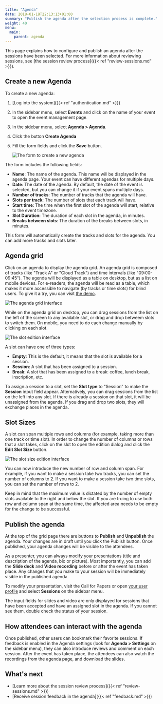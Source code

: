 ```yaml
---
title: "Agenda"
date: 2018-01-18T22:13:13+01:00
summary: "Publish the agenda after the selection process is complete."
weight: 40
menu:
  main:
    parent: agenda
---
```


This page explains how to configure and publish an agenda after the sessions have been selected. For more information about reviewing sessions, see [the session review process]({{< ref "review-sessions.md" >}}).

## Create a new Agenda

To create a new agenda:

1. [Log into the system]({{< ref "authentication.md" >}})
1. In the sidebar menu, select **Events** and click on the name of your event to open the event management page.
1. In the sidebar menu, select **Agenda > Agenda**.
1. Click the button **Create Agenda**
1. Fill the form fields and click the **Save** button.

   ![The form to create a new agenda](/img/screenshots/agenda/agenda-create.avif)

The form includes the following fields:

- **Name**: The name of the agenda. This name will be displayed in the agenda page. Your event can have different agendas for multiple days.
- **Date**: The date of the agenda. By default, the date of the event is selected, but you can change it if your event spans multiple days.
- **Number of tracks**: The number of tracks that the agenda will have.
- **Slots per track**: The number of slots that each track will have.
- **Start time**: The time when the first slot of the agenda will start, relative to the event timezone.
- **Slot Duration**: The duration of each slot in the agenda, in minutes.
- **Breaks between slots**: The duration of the breaks between slots, in minutes.

This form will automatically create the tracks and slots for the agenda. You can add more tracks and slots later.

## Agenda grid

Click on an agenda to display the agenda grid. An agenda grid is composed of tracks (like "Track A" or "Cloud Track") and time intervals (like "09:00-09:45"). The agenda will be displayed as a table on desktop, but as a list on mobile devices. For e-readers, the agenda will be read as a table, which makes it more accessible to navigate (by tracks or time slots) for blind users. To give it a try, you can visit [the demo](https://koliseo.com/demo).

![The agenda grid interface](/img/screenshots/agenda/agenda-grid.avif)

While on the agenda grid on desktop, you can drag sessions from the list on the left of the screen to any available slot, or drag and drop betweem slots to switch them. On mobile, you need to do each change manually by clicking on each slot.

![The slot edition interface](/img/screenshots/agenda/slot-edit.avif)

A slot can have one of three types:

- **Empty**: This is the default, it means that the slot is available for a session.
- **Session**: A slot that has been assigned to a session.
- **Break**: A slot that has been assigned to a break: coffee, lunch break, inscription, etc.

To assign a session to a slot, set the **Slot type** to "Session" to make the **Session** input field appear. Alternatively, you can drag sessions from the list on the left into any slot. If there is already a session on that slot, it will be unassigned from the agenda. If you drag and drop two slots, they will exchange places in the agenda.

## Slot Sizes

A slot can span multiple rows and columns (for example, taking more than one track or time slot). In order to change the number of columns or rows that a slot takes, click on the slot to open the edition dialog and click the **Edit Slot Size** button.

![The slot size edition interface](/img/screenshots/agenda/slot-edit-size.avif)

You can now introduce the new number of row and column span. For example, if you want to make a session take two tracks, you can set the number of columns to 2. If you want to make a session take two time slots, you can set the number of rows to 2.

Keep in mind that the maximum value is dictated by the number of empty slots available to the right and below the slot. If you are truing to use both row and column span at the same time, the affected area needs to be empty for the change to be successful.

## Publish the agenda

At the top of the grid page there are buttons to **Publish** and **Unpublish** the agenda. Your changes are in draft until you click the Publish button. Once published, your agenda changes will be visible to the attendees.

As a presenter, you can always modify your presentations (title and description of the agenda, bio or picture). Most importantly, you can add the **Slide deck** and **Video recording** before or after the event has taken place. Any changes that you make to your session will be immediately visible in the published agenda.

To modify your presentation, visit the Call for Papers or open [your user profile](https://www.koliseo.com/me) and select **Sessions** on the sidebar menu.

The input fields for slides and video are only displayed for sessions that have been accepted and have an assigned slot in the agenda. If you cannot see them, double check the status of your session.

## How attendees can interact with the agenda

Once published, other users can bookmark their favorite sessions. If feedback is enabled in the Agenda settings (look for **Agenda > Settings** on the sidebar menu), they can also introduce reviews and comment on each session. After the event has taken place, the attendees can also watch the recordings from the agenda page, and download the slides.

## What's next

- [Learn more about the session review process]({{< ref "review-sessions.md" >}})
- [Receive session feedback in the agenda]({{< ref "feedback.md" >}})
